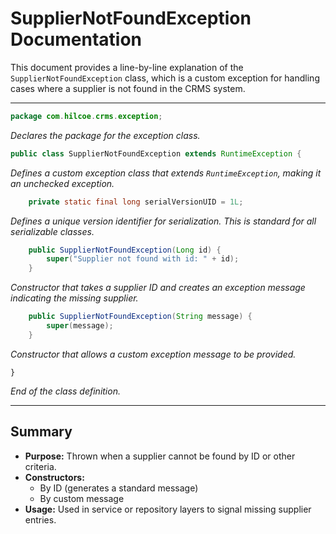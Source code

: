 # SupplierNotFoundException Documentation

This document provides a line-by-line explanation of the `SupplierNotFoundException` class, which is a custom exception for handling cases where a supplier is not found in the CRMS system.

---

```java
package com.hilcoe.crms.exception;
```
*Declares the package for the exception class.*

```java
public class SupplierNotFoundException extends RuntimeException {
```
*Defines a custom exception class that extends `RuntimeException`, making it an unchecked exception.*

```java
    private static final long serialVersionUID = 1L;
```
*Defines a unique version identifier for serialization. This is standard for all serializable classes.*

```java
    public SupplierNotFoundException(Long id) {
        super("Supplier not found with id: " + id);
    }
```
*Constructor that takes a supplier ID and creates an exception message indicating the missing supplier.*

```java
    public SupplierNotFoundException(String message) {
        super(message);
    }
```
*Constructor that allows a custom exception message to be provided.*

```
}
```
*End of the class definition.*

---

## Summary
- **Purpose:** Thrown when a supplier cannot be found by ID or other criteria.
- **Constructors:**
  - By ID (generates a standard message)
  - By custom message
- **Usage:** Used in service or repository layers to signal missing supplier entries.
